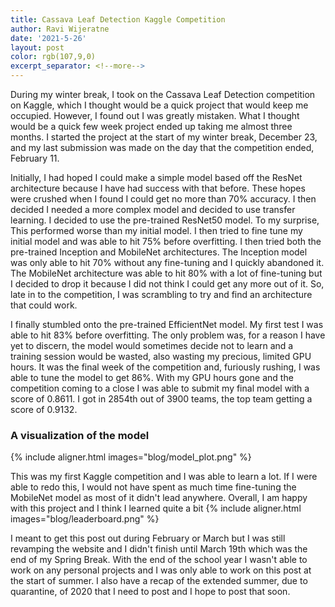 ```yaml
---
title: Cassava Leaf Detection Kaggle Competition
author: Ravi Wijeratne
date: '2021-5-26'
layout: post
color: rgb(107,9,0)
excerpt_separator: <!--more-->
---
```


During my winter break, I took on the Cassava Leaf Detection competition on Kaggle, 
which I thought would be a quick project that would keep me occupied. However, I found out 
I was greatly mistaken. What I thought would be a quick few week project ended up taking me
almost three months. I started the project at the start of my winter break, December 23, and
my last submission was made on the day that the competition ended, February 11. 

Initially, I had hoped I could make a simple model based off the ResNet architecture because I have had
success with that before. These hopes were crushed when I found I could get no more than 70%
accuracy. I then decided I needed a more complex model and decided to use transfer learning.
I decided to use the pre-trained ResNet50 model. To my surprise, This performed worse than my initial
model. I then tried to fine tune my initial model and was able to hit 75% before overfitting.
I then tried both the pre-trained Inception and MobileNet architectures. The Inception model was 
only able to hit 70% without any fine-tuning and I quickly abandoned it. The MobileNet architecture
was able to hit 80% with a lot of fine-tuning but I decided to drop it because I did not think 
I could get any more out of it. So, late in to the competition, I was scrambling to try and
find an architecture that could work. 


I finally stumbled onto the pre-trained EfficientNet model. 
My first test I was able to hit 83% before overfitting. The only problem was, for a reason I have yet
to discern, the model would sometimes decide not to learn and a training session would be wasted, also 
wasting my precious, limited GPU hours. It was the final week of the competition and, furiously rushing, 
I was able to tune the model to get 86%. With my GPU hours gone and the competition coming to 
a close I was able to submit my final model with a score of 0.8611. I got in 
2854th out of 3900 teams, the top team getting a score of 0.9132. 

### A visualization of the model
{% include aligner.html images="blog/model_plot.png" %}


This was my first Kaggle competition
and I was able to learn a lot. If I were able to redo this, I would not have spent as much time 
fine-tuning the MobileNet model as most of it didn't lead anywhere. Overall, I am happy with
this project and I think I learned quite a bit 
{% include aligner.html images="blog/leaderboard.png" %}

I meant to get this post out during February or March but I was still revamping the website
and I didn't finish until March 19th which was the end of my Spring Break. With the end of
the school year I wasn't able to work on any personal projects and I was only able to 
work on this post at the start of summer. I also have a recap of the extended summer, due to
quarantine, of 2020 that I need to post and I hope to post that soon.




